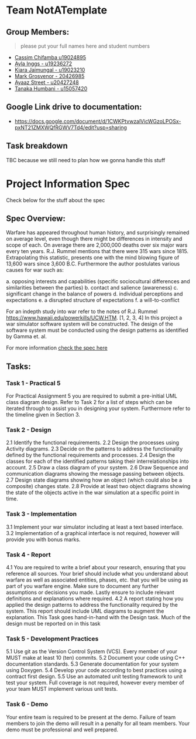 # Team NotATemplate 

## Group Members:
> please put your full names here and student numbers

- [Cassim Chifamba u19024895](https://github.com/catsums)
- [Ayla Inggs - u19236272](https://github.com/aylainggs)
- [Kiara Jaimungal - u19023210](https://github.com/KiaraJaimungal)
- [Mark Grosvenor - 20426985](https://github.com/TheMythik)
- [Ayaaz Street - u20427248](https://github.com/AyaazStreet)
- [Tanaka Humbani - u15057420](https://github.com/Tanaka9612)

## Google Link drive to documentation:

- https://docs.google.com/document/d/1CWKPtvwzalVicWGzoLPOSx-pxNT21ZMXWQfRGWV7Td4/edit?usp=sharing
## Task breakdown
TBC because we still need to plan how we gonna handle this stuff

# Project Information Spec
Check below for the stuff about the spec

## Spec Overview:
Warfare has appeared throughout human history, and surprisingly remained on average level, even though there might be differences in intensity and scope of each. On average there are 2,000,000 deaths over six major wars every ten years. R.J. Rummel mentions that there were 315 wars since 1815. Extrapolating this statistic, presents one with the mind blowing figure of 13,600 wars since 3,600 B.C. Furthermore the author postulates various causes for war such as:

a. opposing interests and capabilities (specific sociocultural differences and similarities between the parties)
b. contact and salience (awareness)
c. significant change in the balance of powers
d. individual perceptions and expectations
e. a disrupted structure of expectations
f. a will-to-conflict

For an indepth study into war refer to the notes of R.J. Rummel https://www.hawaii.edu/powerkills/UCW.HTM. [1, 2, 3, 4]
In this project a war simulator software system will be constructed. The design of the software system must be conducted using the design patterns as identified by Gamma et. al.

For more information [check the spec here](https://github.com/catsums/COS214-NotATemplate-Project/blob/main/COS214%20Project%20Specification%202022_V1.1.pdf)

## Tasks:

### Task 1 - Practical 5
For Practical Assignment 5 you are required to submit a pre-initial UML class diagram design. Refer to Task 2 for a list of steps which can be iterated through to assist you in designing your system. Furthermore refer to the timeline given in Section 3.

### Task 2 - Design
2.1 Identify the functional requirements.
2.2 Design the processes using Activity diagrams.
2.3 Decide on the patterns to address the functionality defined by the functional requirements and processes.
2.4 Design the classes for each of the identified patterns taking their interrelationships into account.
2.5 Draw a class diagram of your system.
2.6 Draw Sequence and communication diagrams showing the message passing between objects.
2.7 Design state diagrams showing how an object (which could also be a composite) changes state.
2.8 Provide at least two object diagrams showing the state of the objects active in the war simulation at a
specific point in time.

### Task 3 - Implementation
3.1 Implement your war simulator including at least a text based interface.
3.2 Implementation of a graphical interface is not required, however will provide you with bonus marks.

### Task 4 - Report
4.1 You are required to write a brief about your research, ensuring that you reference all sources. Your brief
should include what you understand about warfare as well as associated entities, phases, etc. that you
will be using as part of you warfare engine. Make sure to document any further assumptions or decisions
you made. Lastly ensure to include relevant definitions and explanations where required.
4.2 A report stating how you applied the design patterns to address the functionality required by the system.
This report should include UML diagrams to augment the explanation. This Task goes hand-in-hand
with the Design task. Much of the design must be reported on in this task

### Task 5 - Development Practices
5.1 Use git as the Version Control System (VCS). Every member of your MUST make at least 10 (ten)
commits.
5.2 Document your code using C++ documentation standards.
5.3 Generate documentation for your system using Doxygen.
5.4 Develop your code according to best practices using a contract first design.
5.5 Use an automated unit testing framework to unit test your system. Full coverage is not required, however
every member of your team MUST implement various unit tests.

### Task 6 - Demo
Your entire team is required to be present at the demo. Failure of team members to join the demo will result
in a penalty for all team members. Your demo must be professional and well prepared.




